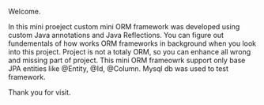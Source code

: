 Welcome.

In this mini proeject custom mini ORM framework was developed using custom Java annotations and Java Reflections.
You can figure out fundementals of how works ORM frameworks in background when you look into this project.
Project is not a totaly ORM, so you can enhance all wrong and missing part of project.
This mini ORM frameowrk support only base JPA entities like @Entity, @Id, @Column.
Mysql db was used to test framework. 

Thank you for visit.
